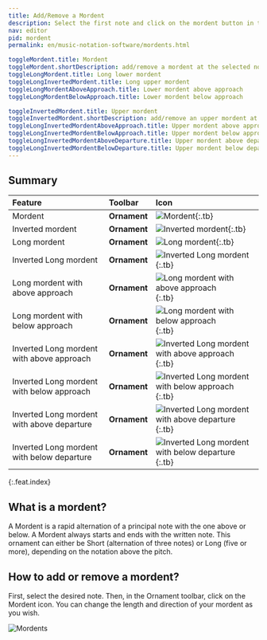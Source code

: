 ```yaml
---
title: Add/Remove a Mordent
description: Select the first note and click on the mordent button in the Ornament menu.
nav: editor
pid: mordent
permalink: en/music-notation-software/mordents.html

toggleMordent.title: Mordent
toggleMordent.shortDescription: add/remove a mordent at the selected note
toggleLongMordent.title: Long lower mordent
toggleLongInvertedMordent.title: Long upper mordent
toggleLongMordentAboveApproach.title: Lower mordent above approach
toggleLongMordentBelowApproach.title: Lower mordent below approach

toggleInvertedMordent.title: Upper mordent
toggleInvertedMordent.shortDescription: add/remove an upper mordent at the selected note
toggleLongInvertedMordentAboveApproach.title: Upper mordent above approach
toggleLongInvertedMordentBelowApproach.title: Upper mordent below approach
toggleLongInvertedMordentAboveDeparture.title: Upper mordent above departure
toggleLongInvertedMordentBelowDeparture.title: Upper mordent below departure
---
```


## Summary

| Feature | Toolbar | Icon |
|:--------|:--------|:-----|
| Mordent | **Ornament** | ![Mordent](https://prod.flat-cdn.com/img/icons/editorActions/mordent.svg){:.tb} |
| Inverted mordent | **Ornament** | ![Inverted mordent](https://prod.flat-cdn.com/img/icons/editorActions/mordentInverted.svg){:.tb} |
| Long mordent | **Ornament** | ![Long mordent](https://prod.flat-cdn.com/img/icons/editorActions/mordentLong.svg){:.tb} |
| Inverted Long mordent | **Ornament** | ![Inverted Long mordent](https://prod.flat-cdn.com/img/icons/editorActions/mordentLongInverted.svg){:.tb} |
| Long mordent with above approach | **Ornament** | ![Long mordent with above approach](https://prod.flat-cdn.com/img/icons/editorActions/mordentLongAboveApproach.svg){:.tb} |
| Long mordent with below approach | **Ornament** | ![Long mordent with below approach](https://prod.flat-cdn.com/img/icons/editorActions/mordentLongBelowApproach.svg){:.tb} |
| Inverted Long mordent with above approach | **Ornament** | ![Inverted Long mordent with above approach](https://prod.flat-cdn.com/img/icons/editorActions/mordentLongInvertedAboveApproach.svg){:.tb} |
| Inverted Long mordent with below approach | **Ornament** | ![Inverted Long mordent with below approach](https://prod.flat-cdn.com/img/icons/editorActions/mordentLongInvertedBelowApproach.svg){:.tb} |
| Inverted Long mordent with above departure | **Ornament** | ![Inverted Long mordent with above departure](https://prod.flat-cdn.com/img/icons/editorActions/mordentLongInvertedAboveDeparture.svg){:.tb} |
| Inverted Long mordent with below departure | **Ornament** | ![Inverted Long mordent with below departure](https://prod.flat-cdn.com/img/icons/editorActions/mordentLongInvertedBelowDeparture.svg){:.tb} |
{:.feat.index}

## What is a mordent?

A Mordent is a rapid alternation of a principal note with the one above or below. A Mordent always starts and ends with the written note. This ornament can either be Short (alternation of three notes) or Long (five or more), depending on the notation above the pitch.

## How to add or remove a mordent?

First, select the desired note. Then, in the Ornament toolbar, click on the Mordent icon. You can change the length and direction of your mordent as you wish.

![Mordents](/help/assets/img/editor/mordents.png)